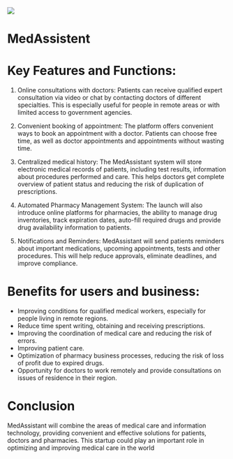 <picture>
<img src="![image](https://github.com/Mao2280/MedAssistent/assets/144929630/2f8b0eb0-b155-46b9-b007-871b3979eae6)
"> </picture>


# MedAssistent

# Key Features and Functions:
1. Online consultations with doctors: Patients can receive qualified expert consultation via video or chat by contacting doctors of different specialties. This is especially useful for people in remote areas or with limited access to government agencies.

2. Convenient booking of appointment: The platform offers convenient ways to book an appointment with a doctor. Patients can choose free time, as well as doctor appointments and appointments without wasting time.

3. Centralized medical history: The MedAssistant system will store electronic medical records of patients, including test results, information about procedures performed and care. This helps doctors get complete
overview of patient status and reducing the risk of duplication of prescriptions.

4. Automated Pharmacy Management System: The launch will also introduce online platforms for pharmacies, the ability to manage drug inventories, track expiration dates, auto-fill required drugs and provide drug availability information to patients.

5. Notifications and Reminders: MedAssistant will send patients reminders about important medications, upcoming appointments, tests and other procedures. This will help reduce approvals, eliminate deadlines, and improve compliance.

# Benefits for users and business:
- Improving conditions for qualified medical workers, especially for people living in remote regions.
- Reduce time spent writing, obtaining and receiving prescriptions.
- Improving the coordination of medical care and reducing the risk of errors.
- Improving patient care.
- Optimization of pharmacy business processes, reducing the risk of loss of profit due to expired drugs.
- Opportunity for doctors to work remotely and provide consultations on issues of residence in their region.

# Conclusion
MedAssistant will combine the areas of medical care and information technology, providing convenient and effective solutions for patients, doctors and pharmacies. This startup could play an important role in optimizing and improving medical care in the world

